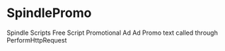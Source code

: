 # SpindlePromo
Spindle Scripts Free Script Promotional Ad
Ad Promo text called through PerformHttpRequest
